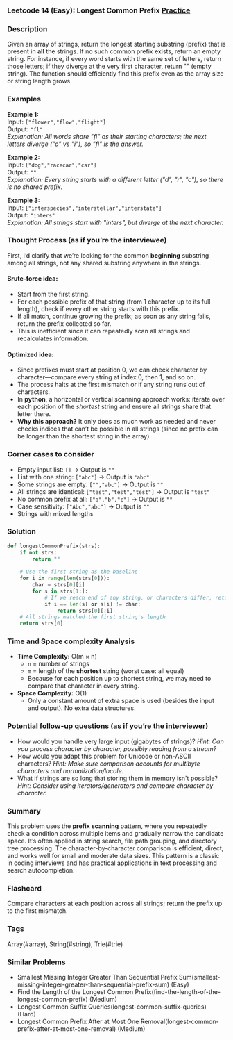 ### Leetcode 14 (Easy): Longest Common Prefix [Practice](https://leetcode.com/problems/longest-common-prefix)

### Description  
Given an array of strings, return the longest starting substring (prefix) that is present in **all** the strings. If no such common prefix exists, return an empty string. For instance, if every word starts with the same set of letters, return those letters; if they diverge at the very first character, return "" (empty string). The function should efficiently find this prefix even as the array size or string length grows.

### Examples  

**Example 1:**  
Input: `["flower","flow","flight"]`  
Output: `"fl"`  
*Explanation: All words share "fl" as their starting characters; the next letters diverge ("o" vs "i"), so "fl" is the answer.*

**Example 2:**  
Input: `["dog","racecar","car"]`  
Output: `""`  
*Explanation: Every string starts with a different letter ("d", "r", "c"), so there is no shared prefix.*

**Example 3:**  
Input: `["interspecies","interstellar","interstate"]`  
Output: `"inters"`  
*Explanation: All strings start with "inters", but diverge at the next character.*

### Thought Process (as if you’re the interviewee)  
First, I’d clarify that we’re looking for the common **beginning** substring among all strings, not any shared substring anywhere in the strings.

#### Brute-force idea:
- Start from the first string.
- For each possible prefix of that string (from 1 character up to its full length), check if every other string starts with this prefix.
- If all match, continue growing the prefix; as soon as any string fails, return the prefix collected so far.
- This is inefficient since it can repeatedly scan all strings and recalculates information.

#### Optimized idea:
- Since prefixes must start at position 0, we can check character by character—compare every string at index 0, then 1, and so on.
- The process halts at the first mismatch or if any string runs out of characters.
- In **python**, a horizontal or vertical scanning approach works: iterate over each position of the *shortest* string and ensure all strings share that letter there.
- **Why this approach?** It only does as much work as needed and never checks indices that can’t be possible in all strings (since no prefix can be longer than the shortest string in the array).

### Corner cases to consider  
- Empty input list: `[]` → Output is `""`
- List with one string: `["abc"]` → Output is `"abc"`
- Some strings are empty: `["","abc"]` → Output is `""`
- All strings are identical: `["test","test","test"]` → Output is `"test"`
- No common prefix at all: `["a","b","c"]` → Output is `""`
- Case sensitivity: `["Abc","abc"]` → Output is `""`
- Strings with mixed lengths

### Solution

```python
def longestCommonPrefix(strs):
    if not strs:
        return ""
    
    # Use the first string as the baseline
    for i in range(len(strs[0])):
        char = strs[0][i]
        for s in strs[1:]:
            # If we reach end of any string, or characters differ, return prefix up to this point
            if i == len(s) or s[i] != char:
                return strs[0][:i]
    # All strings matched the first string's length
    return strs[0]
```

### Time and Space complexity Analysis  

- **Time Complexity:** O(m × n)
  - `n` = number of strings
  - `m` = length of the **shortest** string (worst case: all equal)
  - Because for each position up to shortest string, we may need to compare that character in every string.
- **Space Complexity:** O(1)
  - Only a constant amount of extra space is used (besides the input and output). No extra data structures.

### Potential follow-up questions (as if you’re the interviewer)  

- How would you handle very large input (gigabytes of strings)?
  *Hint: Can you process character by character, possibly reading from a stream?*
- How would you adapt this problem for Unicode or non-ASCII characters?
  *Hint: Make sure comparison accounts for multibyte characters and normalization/locale.*
- What if strings are so long that storing them in memory isn't possible?
  *Hint: Consider using iterators/generators and compare character by character.*

### Summary
This problem uses the **prefix scanning** pattern, where you repeatedly check a condition across multiple items and gradually narrow the candidate space. It’s often applied in string search, file path grouping, and directory tree processing. The character-by-character comparison is efficient, direct, and works well for small and moderate data sizes. This pattern is a classic in coding interviews and has practical applications in text processing and search autocompletion.


### Flashcard
Compare characters at each position across all strings; return the prefix up to the first mismatch.

### Tags
Array(#array), String(#string), Trie(#trie)

### Similar Problems
- Smallest Missing Integer Greater Than Sequential Prefix Sum(smallest-missing-integer-greater-than-sequential-prefix-sum) (Easy)
- Find the Length of the Longest Common Prefix(find-the-length-of-the-longest-common-prefix) (Medium)
- Longest Common Suffix Queries(longest-common-suffix-queries) (Hard)
- Longest Common Prefix After at Most One Removal(longest-common-prefix-after-at-most-one-removal) (Medium)